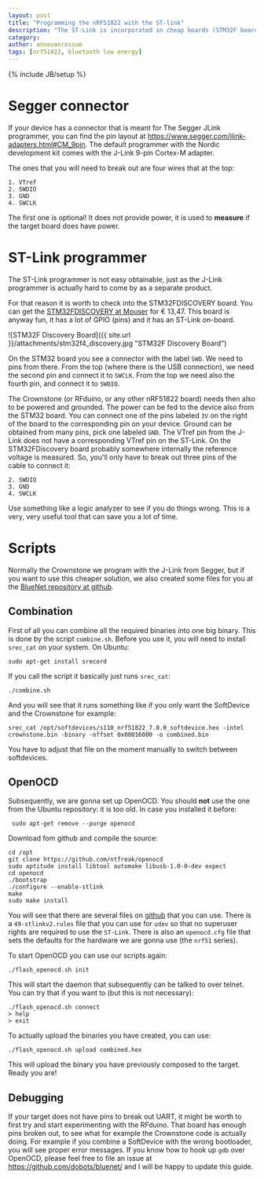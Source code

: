 ```yaml
---
layout: post
title: "Programming the nRF51822 with the ST-link"
description: "The ST-Link is incorporated in cheap boards (STM32F boards) and can be used to program the nRF51822"
category: 
author: annevanrossum
tags: [nrf51822, bluetooth low energy]
---
```

{% include JB/setup %}

# Segger connector

If your device has a connector that is meant for The Segger JLink programmer, you can find the pin layout at
<https://www.segger.com/jlink-adapters.html#CM_9pin>. The default programmer with the Nordic development kit comes with
the J-Link 9-pin Cortex-M adapter. 

The ones that you will need to break out are four wires that at the top:

    1. VTref
    2. SWDIO
    3. GND
    4. SWCLK

The first one is optional! It does not provide power, it is used to **measure** if the target board does have power.

# ST-Link programmer

The ST-Link programmer is not easy obtainable, just as the J-Link programmer is actually hard to come by as a separate
product. 

For that reason it is worth to check into the STM32FDISCOVERY board. You can get the [STM32FDISCOVERY at Mouser](http://no.mouser.com/ProductDetail/STMicroelectronics/STM32F4DISCOVERY/?qs=J2qbEwLrpCGdWLY96ibNeQ%3D%3D) for € 13,47. This board is anyway fun, it has a
lot of GPIO (pins) and it has an ST-Link on-board.

![STM32F Discovery Board]({{ site.url }}/attachments/stm32f4_discovery.jpg "STM32F Discovery Board")

On the STM32 board you see a connector with the label `SWD`. We need to pins from there. From the top (where there is
the USB connection), we need the second pin and connect it to `SWCLK`. From the top we need also the fourth pin, and
connect it to `SWDIO`.

The Crownstone (or RFduino, or any other nRF51822 board) needs then also to be powered and grounded. The power can be
fed to the device also from the STM32 board. You can connect one of the pins labeled `3V` on the right of the board
to the corresponding pin on your device. Ground can be obtained from many pins, pick one labeled `GND`. The VTref pin
from the J-Link does not have a corresponding VTref pin on the ST-Link. On the STM32FDiscovery board probably 
somewhere internally the reference voltage is measured. So, you'll only have to break out three pins of the cable to
connect it:

    2. SWDIO
    3. GND
    4. SWCLK

Use something like a logic analyzer to see if you do things wrong. This is a very, very useful tool that can save you
a lot of time.

# Scripts

Normally the Crownstone we program with the J-Link from Segger, but if you want to use this cheaper solution, we also
created some files for you at the [BlueNet repository at github](https://github.com/dobots/bluenet/tree/master/scripts).

## Combination

First of all you can combine all the required binaries into one big binary. This is done by the script `combine.sh`.
Before you use it, you will need to install `srec_cat` on your system. On Ubuntu:

    sudo apt-get install srecord

If you call the script it basically just runs `srec_cat`:

    ./combine.sh

And you will see that it runs something like if you only want the SoftDevice and the Crownstone for example:

    srec_cat /opt/softdevices/s110_nrf51822_7.0.0_softdevice.hex -intel crownstone.bin -binary -offset 0x00016000 -o combined.bin

You have to adjust that file on the moment manually to switch between softdevices.

## OpenOCD

Subsequently, we are gonna set up OpenOCD. You should **not** use the one from the Ubuntu repository: it is too old. In case you installed it before:

     sudo apt-get remove --purge openocd

Download fom github and compile the source:

    cd /opt
    git clone https://github.com/ntfreak/openocd
    sudo aptitude install libtool automake libusb-1.0-0-dev expect
    cd openocd
    ./bootstrap 
    ./configure --enable-stlink
    make
    sudo make install

You will see that there are several files on [github](https://github.com/dobots/bluenet/tree/master/scripts/openocd) 
that you can use. There is a `49-stlinkv2.rules` file that you can use for `udev` so that no superuser rights are 
required to use the `ST-Link`. There is also an `openocd.cfg` file that sets the defaults for the hardware we are
gonna use (the `nrf51` series).

To start OpenOCD you can use our scripts again:

    ./flash_openocd.sh init

This will start the daemon that subsequently can be talked to over telnet. You can try that if you want to (but this
is not necessary):

    ./flash_openocd.sh connect
    > help
    > exit

To actually upload the binaries you have created, you can use:

    ./flash_openocd.sh upload combined.hex

This will upload the binary you have previously composed to the target. Ready you are! 

## Debugging

If your target does not have pins to break out UART, it might be worth to first try and start experimenting with the
RFduino. That board has enough pins broken out, to see what for example the Crownstone code is actually doing. For
example if you combine a SoftDevice with the wrong bootloader, you will see proper error messages. If you know how
to hook up `gdb` over OpenOCD, please feel free to file an issue at <https://github.com/dobots/bluenet/> and I will
be happy to update this guide.

